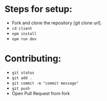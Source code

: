 # Steps for setup:
-  Fork and clone the repository [git clone url].
- `cd client`
- `npm install`
- `npm run dev`

# Contributing:
- `git status`
- `git add .`
- `git commit -m "commit message"`
- `git push`
- Open Pull Request from fork